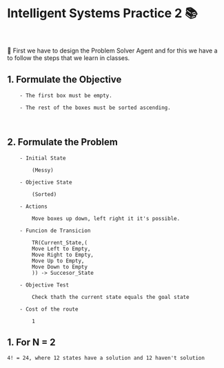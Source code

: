 # Intelligent Systems Practice 2 📚

<br />

📕 First we have to design the Problem Solver Agent and for this we have a to follow the steps that we learn in classes.

##	1. Formulate the Objective
    
        - The first box must be empty.
        
        - The rest of the boxes must be sorted ascending.

<br />

## 2. Formulate the Problem

		- Initial State

			(Messy)
			
		- Objective State

			(Sorted)
			
		- Actions

			Move boxes up down, left right it it's possible.
			
		- Funcion de Transicion

			TR(Current_State,(
			Move Left to Empty, 
			Move Right to Empty, 
			Move Up to Empty, 
			Move Down to Empty
			)) -> Succesor_State
			
		- Objective Test
        
			Check thath the current state equals the goal state

		- Cost of the route
        
			1

## 1. For N = 2
	4! = 24, where 12 states have a solution and 12 haven't solution 

    